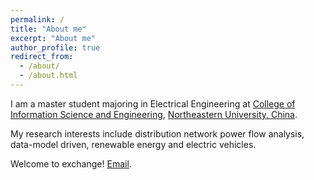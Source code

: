 ```yaml
---
permalink: /
title: "About me"
excerpt: "About me"
author_profile: true
redirect_from: 
  - /about/
  - /about.html
---
```

I am a master student majoring in Electrical Engineering at [College of Information Science and Engineering](http://www.ise.neu.edu.cn/), [Northeastern University, China](https://www.neu.edu.cn/). 

My research interests include distribution network power flow analysis, data-model driven, renewable energy and electric vehicles.

Welcome to exchange! [Email](1483969247@qq.com).
